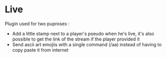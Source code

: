 # Live

Plugin used for two puproses :
 - Add a little stamp next to a player's pseudo when he's live, it's also possible to get the link of the stream if the player provided it
 - Send ascii art emojiis with a single command (/aa) instead of having to copy paste it from internet
